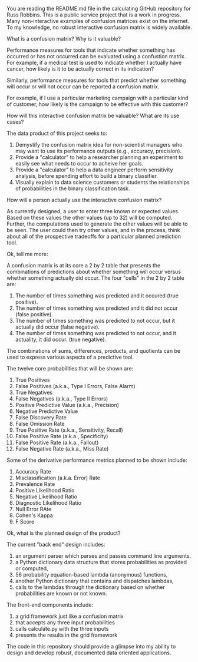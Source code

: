 You are reading the README.md file in the calculating GitHub repository for Russ Robbins. This is a public service project that is a work in progress. Many non-interactive examples of confusion matrices exist on the internet. To my knowledge, no robust interactive confusion matrix is widely available. 

What is a confusion matrix? Why is it valuable?

Performance measures for tools that indicate whether something has occurred or has not occurred can be evaluated using a confustion matrix. 
For example, if a medical test is used to indicate whether I actually have cancer, how likely is it to be actually correct in its indication?

Similarly, performance measures for tools that predict whether something will occur or will not occur can be reported a confusion matrix.

For example, if I use a particular marketing campaign with a particular kind of customer, how likely is the campaign to be effective with this customer?

How will this interactive confusion matrix be valuable? What are its use cases?

The data product of this project seeks to:

1. Demystify the confusion matrix idea for non-scientist managers who may want to use its performance outputs (e.g., accuracy, precision).
2. Provide a "calculator" to help a researcher planning an experiment to easily see what needs to occur to acheive her goals.
3. Provide a "calculator" to help a data engineer perform sensitivity analysis, before spending effort to build a binary classifier.
4. Visually explain to data science customers or students the relationships of probabilities in the binary classification task.

How will a person actually use the interactive confusion matrix?

As currently designed, a user to enter three known or expected values. Based on these values the other values (up to 32) will be computed. Further, the computations used to generate the other values will be able to be seen. The user could then try other values, and in the process, think about all of the prospective tradeoffs for a particular planned prediction tool.

Ok, tell me more:

A confusion matrix is at its core a 2 by 2 table that presents the combinations of predictions about whether something will occur versus whether something actually did occur. The four "cells" in the 2 by 2 table are:

1. The number of times something was predicted and it occured (true positive). 
2. The number of times something was predicted and it did not occur (false positive). 
3. The number of times something was predicted to not occur, but it actually did occur (false negative). 
4. The number of times something was predicted to not occur, and it actuality, it did occur. (true negative).

The combinations of sums, differences, products, and quotients can be used to express various aspects of a predictive tool.

The twelve core probabilities that will be shown are:

1. True Positives
2. False Positives (a.k.a., Type I Errors, False Alarm)
3. True Negatives
4. False Negatives (a.k.a., Type II Errors)
5. Positive Predictive Value (a.k.a., Precision)
6. Negative Predictive Value
7. False Discovery Rate
8. False Omission Rate
9. True Positive Rate (a.k.a., Sensitivity, Recall)
10. False Positive Rate (a.k.a., Specificity)
11. False Positive Rate (a.k.a., Fallout)
12. False Negative Rate (a.k.a., Miss Rate)

Some of the derivative performance metrics planned to be shown include:

1. Accuracy Rate
2. Misclassification (a.k.a. Error) Rate
3. Prevalence Rate
4. Positive Likelihood Ratio
5. Negative Likelihood Ratio
6. Diagnostic Likelihood Ratio
7. Null Error RAte
8. Cohen's Kappa
9. F Score

Ok, what is the planned design of the product?

The current "back end" design includes:

1. an argument parser which parses and passes command line arguments.
2. a Python dictionary data structure that stores probabilities as provided or computed,
3. 56 probability equation-based lambda (anonymous) functions,  
4. another Python dictionary that contains and dispatches lambdas,
5. calls to the lambdas through the dictionary based on whether probabilities are known or not known. 

The front-end components include:

1. a grid framework just like a confusion matrix
2. that accepts any three input probabilities
3. calls calculate.py with the three inputs
4. presents the results in the grid framework

The code in this repository should provide a glimpse into my ability to design and develop robust, documented data oriented applications. 

